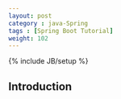 ```yaml
---
layout: post
category : java-Spring
tags : [Spring Boot Tutorial]
weight: 102
---
```


{% include JB/setup %}

## Introduction
